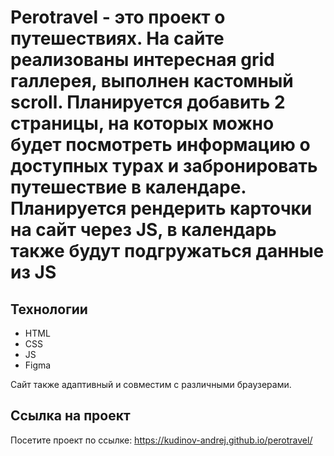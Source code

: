 # Perotravel - это проект о путешествиях. На сайте реализованы интересная grid галлерея, выполнен кастомный scroll. Планируется добавить 2 страницы, на которых можно будет посмотреть информацию о доступных турах и забронировать путешествие в календаре. Планируется рендерить карточки на сайт через JS, в календарь также будут подгружаться данные из JS

## Технологии

- HTML
- CSS 
- JS
- Figma

Сайт также адаптивный и совместим с различными браузерами.

## Ссылка на проект

Посетите проект по ссылке: https://kudinov-andrej.github.io/perotravel/

